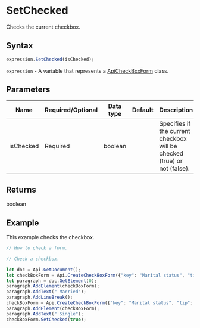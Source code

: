 # SetChecked

Checks the current checkbox.

## Syntax

```javascript
expression.SetChecked(isChecked);
```

`expression` - A variable that represents a [ApiCheckBoxForm](../ApiCheckBoxForm.md) class.

## Parameters

| **Name** | **Required/Optional** | **Data type** | **Default** | **Description** |
| ------------- | ------------- | ------------- | ------------- | ------------- |
| isChecked | Required | boolean |  | Specifies if the current checkbox will be checked (true) or not (false). |

## Returns

boolean

## Example

This example checks the checkbox.

```javascript editor-docx
// How to check a form.

// Check a checkbox.

let doc = Api.GetDocument();
let checkBoxForm = Api.CreateCheckBoxForm({"key": "Marital status", "tip": "Specify your marital status", "required": true, "placeholder": "Marital status", "radio": true});
let paragraph = doc.GetElement(0);
paragraph.AddElement(checkBoxForm);
paragraph.AddText(" Married");
paragraph.AddLineBreak();
checkBoxForm = Api.CreateCheckBoxForm({"key": "Marital status", "tip": "Specify your marital status", "required": true, "placeholder": "Marital status", "radio": true});
paragraph.AddElement(checkBoxForm);
paragraph.AddText(" Single");
checkBoxForm.SetChecked(true);
```
